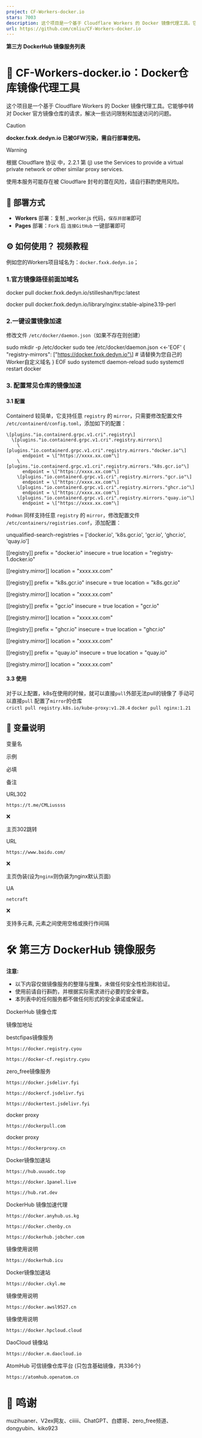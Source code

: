 ```yaml
---
project: CF-Workers-docker.io
stars: 7003
description: 这个项目是一个基于 Cloudflare Workers 的 Docker 镜像代理工具。它能够中转对 Docker 官方镜像仓库的请求，解决一些访问限制和加速访问的问题。
url: https://github.com/cmliu/CF-Workers-docker.io
---
```


**第三方 DockerHub 镜像服务列表**

🐳 CF-Workers-docker.io：Docker仓库镜像代理工具
======================================

这个项目是一个基于 Cloudflare Workers 的 Docker 镜像代理工具。它能够中转对 Docker 官方镜像仓库的请求，解决一些访问限制和加速访问的问题。

Caution

**docker.fxxk.dedyn.io 已被GFW污染，需自行部署使用。**

Warning

根据 Cloudflare 协议 中，2.2.1 第 (j) use the Services to provide a virtual private network or other similar proxy services.

使用本服务可能存在被 Cloudflare 封号的潜在风险，请自行斟酌使用风险。

🚀 部署方式
-------

-   **Workers** 部署：复制 \_worker.js 代码，`保存并部署`即可
-   **Pages** 部署：`Fork` 后 `连接GitHub` 一键部署即可

⚙️ 如何使用？ 视频教程
-------------

例如您的Workers项目域名为：`docker.fxxk.dedyn.io`；

### 1.官方镜像路径前面加域名

docker pull docker.fxxk.dedyn.io/stilleshan/frpc:latest

docker pull docker.fxxk.dedyn.io/library/nginx:stable-alpine3.19-perl

### 2.一键设置镜像加速

修改文件 `/etc/docker/daemon.json`（如果不存在则创建）

sudo mkdir -p /etc/docker
sudo tee /etc/docker/daemon.json <<\-'EOF'
{
  "registry-mirrors": \["https://docker.fxxk.dedyn.io"\]  # 请替换为您自己的Worker自定义域名
}
EOF
sudo systemctl daemon-reload
sudo systemctl restart docker

### 3\. 配置常见仓库的镜像加速

#### 3.1 配置

Containerd 较简单，它支持任意 `registry` 的 `mirror`，只需要修改配置文件 `/etc/containerd/config.toml`，添加如下的配置：

    \[plugins."io.containerd.grpc.v1.cri".registry\]
      \[plugins."io.containerd.grpc.v1.cri".registry.mirrors\]
        \[plugins."io.containerd.grpc.v1.cri".registry.mirrors."docker.io"\]
          endpoint = \["https://xxxx.xx.com"\]
        \[plugins."io.containerd.grpc.v1.cri".registry.mirrors."k8s.gcr.io"\]
          endpoint = \["https://xxxx.xx.com"\]
        \[plugins."io.containerd.grpc.v1.cri".registry.mirrors."gcr.io"\]
          endpoint = \["https://xxxx.xx.com"\]
        \[plugins."io.containerd.grpc.v1.cri".registry.mirrors."ghcr.io"\]
          endpoint = \["https://xxxx.xx.com"\]
        \[plugins."io.containerd.grpc.v1.cri".registry.mirrors."quay.io"\]
          endpoint = \["https://xxxx.xx.com"\]

`Podman` 同样支持任意 `registry` 的 `mirror`，修改配置文件 `/etc/containers/registries.conf`，添加配置：

unqualified-search-registries = \['docker.io', 'k8s.gcr.io', 'gcr.io', 'ghcr.io', 'quay.io'\]

\[\[registry\]\]
prefix = "docker.io"
insecure = true
location = "registry-1.docker.io"

\[\[registry.mirror\]\]
location = "xxxx.xx.com"

\[\[registry\]\]
prefix = "k8s.gcr.io"
insecure = true
location = "k8s.gcr.io"

\[\[registry.mirror\]\]
location = "xxxx.xx.com"

\[\[registry\]\]
prefix = "gcr.io"
insecure = true
location = "gcr.io"

\[\[registry.mirror\]\]
location = "xxxx.xx.com"

\[\[registry\]\]
prefix = "ghcr.io"
insecure = true
location = "ghcr.io"

\[\[registry.mirror\]\]
location = "xxxx.xx.com"

\[\[registry\]\]
prefix = "quay.io"
insecure = true
location = "quay.io"

\[\[registry.mirror\]\]
location = "xxxx.xx.com"

#### 3.3 使用

对于以上配置，k8s在使用的时候，就可以直接`pull`外部无法pull的镜像了 手动可以直接`pull` 配置了`mirror`的仓库  
`crictl pull registry.k8s.io/kube-proxy:v1.28.4` `docker pull nginx:1.21`

🔧 变量说明
-------

变量名

示例

必填

备注

URL302

`https://t.me/CMLiussss`

❌

主页302跳转

URL

`https://www.baidu.com/`

❌

主页伪装(设为`nginx`则伪装为nginx默认页面)

UA

`netcraft`

❌

支持多元素, 元素之间使用空格或换行作间隔

🛠️ 第三方 DockerHub 镜像服务
======================

**注意:**

-   以下内容仅做镜像服务的整理与搜集，未做任何安全性检测和验证。
-   使用前请自行斟酌，并根据实际需求进行必要的安全审查。
-   本列表中的任何服务都不做任何形式的安全承诺或保证。

DockerHub 镜像仓库

镜像加地址

bestcfipas镜像服务

`https://docker.registry.cyou`

`https://docker-cf.registry.cyou`

zero\_free镜像服务

`https://docker.jsdelivr.fyi`

`https://dockercf.jsdelivr.fyi`

`https://dockertest.jsdelivr.fyi`

docker proxy

`https://dockerpull.com`

docker proxy

`https://dockerproxy.cn`

Docker镜像加速站

`https://hub.uuuadc.top`

`https://docker.1panel.live`

`https://hub.rat.dev`

DockerHub 镜像加速代理

`https://docker.anyhub.us.kg`

`https://docker.chenby.cn`

`https://dockerhub.jobcher.com`

镜像使用说明

`https://dockerhub.icu`

Docker镜像加速站

`https://docker.ckyl.me`

镜像使用说明

`https://docker.awsl9527.cn`

镜像使用说明

`https://docker.hpcloud.cloud`

DaoCloud 镜像站

`https://docker.m.daocloud.io`

AtomHub 可信镜像仓库平台 (只包含基础镜像，共336个)

`https://atomhub.openatom.cn`

🙏 鸣谢
=====

muzihuaner、V2ex网友、ciiiii、ChatGPT、白嫖哥、zero\_free频道、dongyubin、kiko923
